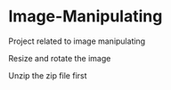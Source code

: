 # Image-Manipulating
Project related to image manipulating

Resize and rotate the image

Unzip the zip file first
